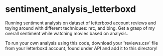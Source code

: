 # sentiment_analysis_letterboxd

Running sentiment analysis on dataset of letterboxd account reviews and toying around with different techniques: nrc, and bing. Get a grasp of my overall sentiment while watching movies based on analysis. <br />

To run your own analysis using this code, download your 'reviews.csv' file from your letterboxd account, found under API and add it to this directory!  
